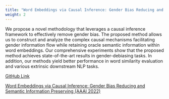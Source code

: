 ```yaml
---
title: "Word Embeddings via Causal Inference: Gender Bias Reducing and Semantic Information Preserving (AAAI 2022)"
weight: 2
---
```


We propose a novel methodology that leverages a causal inference framework to effectively remove gender bias. The proposed method allows us to construct and analyze the complex causal mechanisms facilitating gender information flow while retaining oracle semantic information within word embeddings. Our comprehensive experiments show that the proposed method achieves state-of-the-art results in gender-debiasing tasks. In addition, our methods yield better performance in word similarity evaluation and various extrinsic downstream NLP tasks.

[GitHub Link](https://github.com/Lei-Ding07/Word_Debias_DeSIP)

[Word Embeddings via Causal Inference: Gender Bias Reducing and Semantic Information Preserving (AAAI 2022)](https://ojs.aaai.org/index.php/AAAI/article/view/21443)



